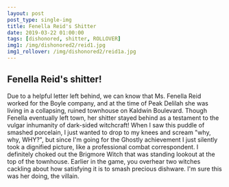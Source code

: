 ```yaml
---
layout: post
post_type: single-img
title: Fenella Reid's Shitter
date: 2019-03-22 01:00:00
tags: [dishonored, shitter, ROLLOVER]
img1: /img/dishonored2/reid1.jpg
img1_rollover: /img/dishonored2/reid1a.jpg
---
```

## Fenella Reid's shitter!

Due to a helpful letter left behind, we can know that Ms. Fenella Reid worked for the Boyle company, and at the time of Peak Delilah she was living in a collapsing, ruined townhouse on Kaldwin Boulevard. Though Fenella eventually left town, her shitter stayed behind as a testament to the vulgar inhumanity of dark-sided witchcraft! When I saw this puddle of smashed porcelain, I just wanted to drop to my knees and scream "why, why, WHY?", but since I'm going for the Ghostly achievement I just silently took a dignified picture, like a professional combat correspondent. I definitely choked out the Brigmore Witch that was standing lookout at the top of the townhouse. Earlier in the game, you overhear two witches cackling about how satisfying it is to smash precious dishware. I'm sure this was her doing, the villain. 
